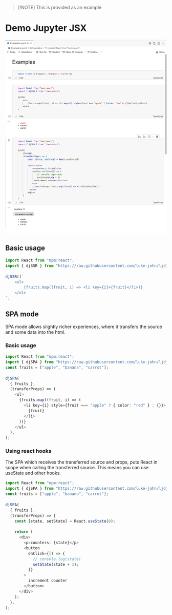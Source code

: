 > [!NOTE] This is provided as an example

# Demo Jupyter JSX

![Image showing jupyter with jsx being rendered](image.png)

## Basic usage

```ts
import React from "npm:react";
import { djSSR } from "https://raw.githubusercontent.com/luke-john/ljdj/master/main.ts";

djSSR()`
    <ul>
        {fruits.map((fruit, i) => <li key={i}>{fruit}</li>)}
    </ul>
`;
```

## SPA mode

SPA mode allows slightly richer experiences, where it transfers the source and
some data into the html.

### Basic usage

```ts
import React from "npm:react";
import { djSPA } from "https://raw.githubusercontent.com/luke-john/ljdj/master/main.tsx";
const fruits = ["apple", "banana", "carrot"];

djSPA(
  { fruits },
  (transferProps) => (
    <ul>
      {fruits.map((fruit, i) => (
        <li key={i} style={fruit === "apple" ? { color: "red" } : {}}>
          {fruit}
        </li>
      ))}
    </ul>
  ),
);
```

### Using react hooks

The SPA which receives the transferred source and props, puts React in scope
when calling the transferred source. This means you can use useState and other
hooks.

```ts
import React from "npm:react";
import { djSPA } from "https://raw.githubusercontent.com/luke-john/ljdj/master/main.tsx";
const fruits = ["apple", "banana", "carrot"];

djSPA(
  { fruits },
  (transferProps) => {
    const [state, setState] = React.useState(0);

    return (
      <div>
        <p>counters: {state}</p>
        <button
          onClick={() => {
            // console.log(state)
            setState(state + 1);
          }}
        >
          increment counter
        </button>
      </div>
    );
  },
);
```
